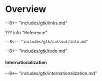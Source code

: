 # Overview

--8<-- "includes/gtk/links.md"

??? info "Reference"

    --8<-- "includes/gtk/callout/info.md"

--8<-- "includes/gtk/todo.md"

#### Internationalization

--8<-- "includes/gtk/internationalization.md"
